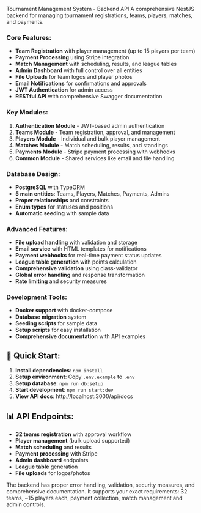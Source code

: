 Tournament Management System - Backend API
A comprehensive NestJS backend for managing tournament registrations, teams, players, matches, and payments.

### **Core Features:**
- **Team Registration** with player management (up to 15 players per team)
- **Payment Processing** using Stripe integration
- **Match Management** with scheduling, results, and league tables
- **Admin Dashboard** with full control over all entities
- **File Uploads** for team logos and player photos
- **Email Notifications** for confirmations and approvals
- **JWT Authentication** for admin access
- **RESTful API** with comprehensive Swagger documentation

### **Key Modules:**
1. **Authentication Module** - JWT-based admin authentication
2. **Teams Module** - Team registration, approval, and management
3. **Players Module** - Individual and bulk player management
4. **Matches Module** - Match scheduling, results, and standings
5. **Payments Module** - Stripe payment processing with webhooks
6. **Common Module** - Shared services like email and file handling

### **Database Design:**
- **PostgreSQL** with TypeORM
- **5 main entities**: Teams, Players, Matches, Payments, Admins
- **Proper relationships** and constraints
- **Enum types** for statuses and positions
- **Automatic seeding** with sample data

### **Advanced Features:**
- **File upload handling** with validation and storage
- **Email service** with HTML templates for notifications
- **Payment webhooks** for real-time payment status updates
- **League table generation** with points calculation
- **Comprehensive validation** using class-validator
- **Global error handling** and response transformation
- **Rate limiting** and security measures

### **Development Tools:**
- **Docker support** with docker-compose
- **Database migration** system
- **Seeding scripts** for sample data
- **Setup scripts** for easy installation
- **Comprehensive documentation** with API examples

## 🚀 **Quick Start:**

1. **Install dependencies**: `npm install`
2. **Setup environment**: Copy `.env.example` to `.env`
3. **Setup database**: `npm run db:setup`
4. **Start development**: `npm run start:dev`
5. **View API docs**: http://localhost:3000/api/docs

## 📊 **API Endpoints:**
- **32 teams registration** with approval workflow
- **Player management** (bulk upload supported)
- **Match scheduling** and results
- **Payment processing** with Stripe
- **Admin dashboard** endpoints
- **League table** generation
- **File uploads** for logos/photos

The backend has proper error handling, validation, security measures, and comprehensive documentation. It supports your exact requirements: 32 teams, ~15 players each, payment collection, match management and admin controls.